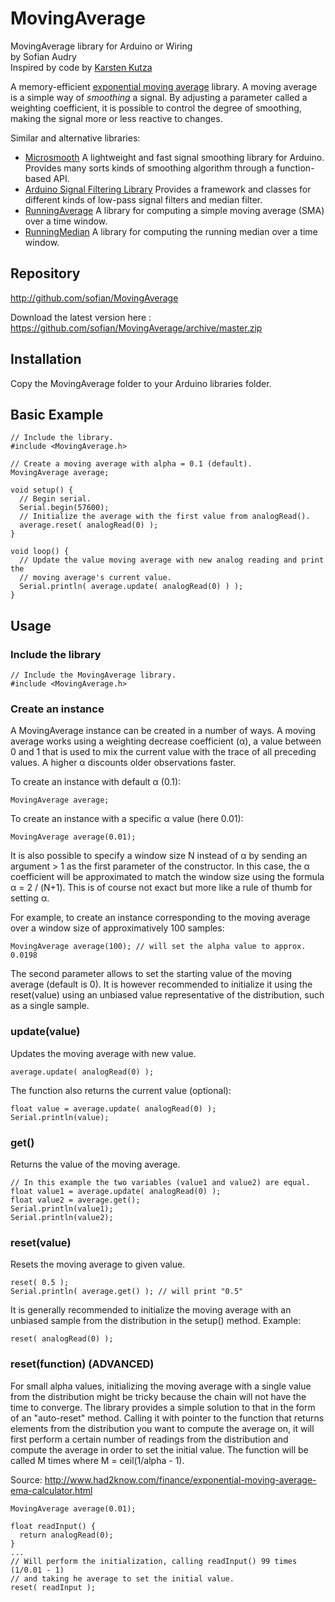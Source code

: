 # MovingAverage
MovingAverage library for Arduino or Wiring   
by Sofian Audry  
Inspired by code by [Karsten Kutza](http://www.ip-atlas.com/pub/nap/nn-src/bpn.txt)

A memory-efficient [exponential moving average](https://en.wikipedia.org/wiki/Moving_average#Exponential_moving_average) library. A moving average is a simple way of *smoothing* a signal. By adjusting a parameter called a weighting coefficient, it is possible to control the degree of smoothing, making the signal more or less reactive to changes.

Similar and alternative libraries:
* [Microsmooth](https://github.com/AsheeshR/Microsmooth) A lightweight and fast signal smoothing library for Arduino. Provides many sorts kinds of smoothing algorithm through a function-based API.
* [Arduino Signal Filtering Library](https://jeroendoggen.github.io/Arduino-signal-filtering-library) Provides a framework and classes for different kinds of low-pass signal filters and median filter.
* [RunningAverage](http://playground.arduino.cc/Main/RunningAverage) A library for computing a simple moving average (SMA) over a time window.
* [RunningMedian](http://playground.arduino.cc/Main/RunningMedian) A library for computing the running median over a time window.

## Repository

http://github.com/sofian/MovingAverage

Download the latest version here : https://github.com/sofian/MovingAverage/archive/master.zip

## Installation

Copy the MovingAverage folder to your Arduino libraries folder.


## Basic Example
```arduino
// Include the library.
#include <MovingAverage.h>

// Create a moving average with alpha = 0.1 (default).
MovingAverage average;

void setup() {
  // Begin serial.
  Serial.begin(57600);
  // Initialize the average with the first value from analogRead().
  average.reset( analogRead(0) );
}

void loop() {
  // Update the value moving average with new analog reading and print the 
  // moving average's current value.
  Serial.println( average.update( analogRead(0) ) );
}

```

## Usage

### Include the library

```arduino
// Include the MovingAverage library.
#include <MovingAverage.h> 

```

### Create an instance
A MovingAverage instance can be created in a number of ways.
A moving average works using a weighting decrease coefficient (α), a value between 0 and 1 that is used to mix the current value with the trace of all preceding values. A higher α discounts older observations faster.

To create an instance with default α (0.1): 
```arduino
MovingAverage average;
```

To create an instance with a specific α value (here 0.01):
```arduino
MovingAverage average(0.01);
```

It is also possible to specify a window size N instead of α by sending an argument > 1 as the first parameter of the constructor. In this case, the α coefficient will be approximated to match the window size using the formula α = 2 / (N+1). This is of course not exact but more like a rule of thumb for setting α.

For example, to create an instance corresponding to the moving average over a window size of approximatively 100 samples:
```arduino
MovingAverage average(100); // will set the alpha value to approx. 0.0198
```

The second parameter allows to set the starting value of the moving average (default is 0). It is however recommended to initialize it using the reset(value) using an unbiased value representative of the distribution, such as a single sample.

### update(value)

Updates the moving average with new value.
```arduino
average.update( analogRead(0) );
```

The function also returns the current value (optional):
```arduino
float value = average.update( analogRead(0) );
Serial.println(value);
```

### get()

Returns the value of the moving average.

```arduino
// In this example the two variables (value1 and value2) are equal.
float value1 = average.update( analogRead(0) );
float value2 = average.get();
Serial.println(value1);
Serial.println(value2);
```

### reset(value)

Resets the moving average to given value.

```arduino
reset( 0.5 );
Serial.println( average.get() ); // will print "0.5"
```

It is generally recommended to initialize the moving average with an unbiased sample from the distribution in the setup() method. Example:

```arduino
reset( analogRead(0) );
```

### reset(function) (ADVANCED)

For small alpha values, initializing the moving average with a single value from the distribution might be tricky because the chain will not have the time to converge. The library provides a simple solution to that in the form of an "auto-reset" method. Calling it with pointer to the function that returns elements from the distribution you want to compute the average on, it will first perform a certain number of readings from the distribution and compute the average in order to set the initial value. The function will be called M times where M = ceil(1/alpha - 1).

Source: http://www.had2know.com/finance/exponential-moving-average-ema-calculator.html

```arduino
MovingAverage average(0.01);

float readInput() {
  return analogRead(0);
}
...
// Will perform the initialization, calling readInput() 99 times (1/0.01 - 1) 
// and taking he average to set the initial value.
reset( readInput );
```

